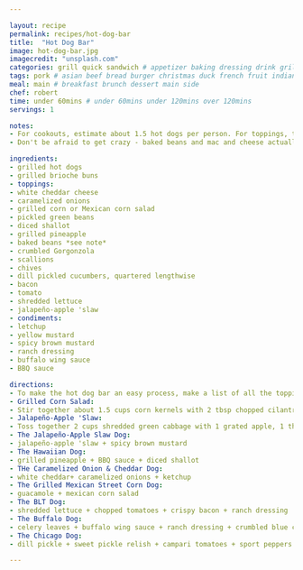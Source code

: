 ```yaml
---

layout: recipe
permalink: recipes/hot-dog-bar 
title:  "Hot Dog Bar"
image: hot-dog-bar.jpg 
imagecredit: "unsplash.com" 
categories: grill quick sandwich # appetizer baking dressing drink grill healthyish marinade oven pickling quick raw salad sandwich sauce snack soup
tags: pork # asian beef bread burger christmas duck french fruit indian italian mexican nuts pasta pork poultry rice seafood thanksgiving vegetarian
meal: main # breakfast brunch dessert main side
chef: robert 
time: under 60mins # under 60mins under 120mins over 120mins
servings: 1 

notes:
- For cookouts, estimate about 1.5 hot dogs per person. For toppings, they will differ depending on what's popular in your family. I'd say as long as you have 1 cup of most toppings (for instance, you don't need an entire cup of bacon! But you do need a cup of cheese and tomatoes), you're good. Use your judgement!
- Don't be afraid to get crazy - baked beans and mac and cheese actually taste amazing on hot dogs. Make it a carb party.

ingredients:
- grilled hot dogs
- grilled brioche buns
- toppings:
- white cheddar cheese
- caramelized onions
- grilled corn or Mexican corn salad
- pickled green beans
- diced shallot
- grilled pineapple
- baked beans *see note*
- crumbled Gorgonzola
- scallions
- chives
- dill pickled cucumbers, quartered lengthwise
- bacon
- tomato
- shredded lettuce
- jalapeño-apple 'slaw
- condiments:
- letchup
- yellow mustard
- spicy brown mustard
- ranch dressing
- buffalo wing sauce
- BBQ sauce

directions:
- To make the hot dog bar an easy process, make a list of all the toppings you'd like to have out. You can chop, cut and grate all of them the night before, place them in separate bowls or jars, then cover and store them in the fridge until it's go-time.
- Grilled Corn Salad:
- Stir together about 1.5 cups corn kernels with 2 tbsp chopped cilantro, a pinch of salt and pepper, a 0.25 teaspoon chili powder, juice from 0.5 lime and 2 to 3 tbsp crumbled cotija *A good substitute for fresh cotija cheese is Feta. A good substitute for aged cotija cheese is Parmigiano Reggiano or Pecorino Romano* cheese. This can be made the night before, but is probably best 2 to 3 hours before.
- Jalapeño-Apple 'Slaw: 
- Toss together 2 cups shredded green cabbage with 1 grated apple, 1 thinly sliced jalapeño pepper, a pinch of salt and pepper, a drizzle of olive oil and juice from 0.5 lime. This can be made the night before as it can get even more flavor in the fridge.
- The Jalapeño-Apple Slaw Dog:
- jalapeño-apple 'slaw + spicy brown mustard
- The Hawaiian Dog:
- grilled pineapple + BBQ sauce + diced shallot
- THe Caramelized Onion & Cheddar Dog:
- white cheddar+ caramelized onions + ketchup
- The Grilled Mexican Street Corn Dog:
- guacamole + mexican corn salad
- The BLT Dog:
- shredded lettuce + chopped tomatoes + crispy bacon + ranch dressing
- The Buffalo Dog:
- celery leaves + buffalo wing sauce + ranch dressing + crumbled blue cheese + chives + scallions
- The Chicago Dog:
- dill pickle + sweet pickle relish + campari tomatoes + sport peppers + yellow mustard + poppy seed sprinkle

--- 
```

